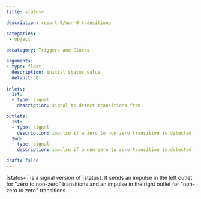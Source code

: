 ```yaml
---
title: status~

description: report 0/non-0 transitions

categories:
 - object
 
pdcategory: Triggers and Clocks

arguments:
- type: float
  description: initial status value 
  default: 0
  
inlets:
  1st:
  - type: signal
    description: signal to detect transitions from

outlets:
  1st:
  - type: signal
    description: impulse if a zero to non-zero transition is detected
  2nd:
  - type: signal
    description: impulse if a non-zero to zero transition is detected

draft: false
---
```


[status~] is a signal version of [status]. It sends an impulse in the left outlet for "zero to non-zero" transitions and an impulse in the right outlet for "non-zero to zero" transitions.